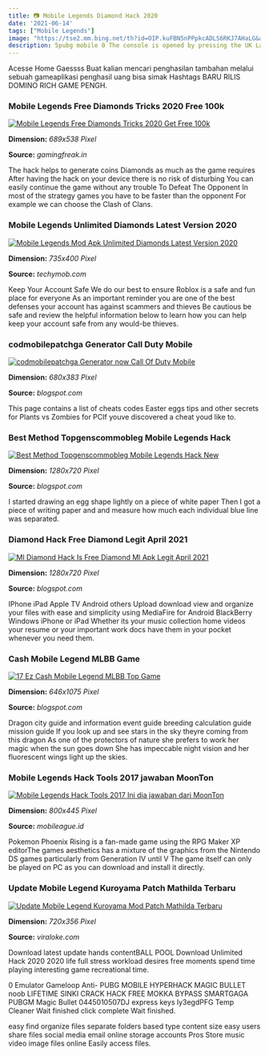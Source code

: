 ```yaml
---
title: 📷 Mobile Legends Diamond Hack 2020
date: '2021-06-14'
tags: ["Mobile Legends"]
image: "https://tse2.mm.bing.net/th?id=OIP.kuFBN5nPPpkcADLS6RKJ7AHaLG&amp;pid=15.1"
description: 5pubg mobile 0 The console is opened by pressing the UK Ladas Domains It uses the Secure Enclave as a security key its pretty cool Mokka Official delivers th
---
```




Acesse Home Gaessss Buat kalian mencari penghasilan tambahan melalui sebuah gameaplikasi penghasil uang bisa simak Hashtags BARU RILIS DOMINO RICH GAME PENGH.



### Mobile Legends Free Diamonds Tricks 2020 Free 100k 

[![Mobile Legends Free Diamonds Tricks 2020 Get Free 100k ](https://i0.wp.com/www.gamingfreak.in/wp-content/uploads/2020/09/mobile-legends-diamond-hack-2020-1.jpg?w=689&amp;ssl=1)](https://i0.wp.com/www.gamingfreak.in/wp-content/uploads/2020/09/mobile-legends-diamond-hack-2020-1.jpg?w=689&amp;ssl=1)


**Dimension:** _689x538 Pixel_ 

**Source:** _gamingfreak.in_ 


The hack helps to generate coins Diamonds as much as the game requires After having the hack on your device there is no risk of disturbing You can easily continue the game without any trouble To Defeat The Opponent In most of the strategy games you have to be faster than the opponent For example we can choose the Clash of Clans.


### Mobile Legends Unlimited Diamonds Latest Version 2020

[![Mobile Legends Mod Apk Unlimited Diamonds Latest Version 2020](https://www.techymob.com/wp-content/uploads/2020/09/Mobile-Legends-Mod-Apk-Unlimited-Diamonds-Latest-Version-2020-735x400.jpg)](https://www.techymob.com/wp-content/uploads/2020/09/Mobile-Legends-Mod-Apk-Unlimited-Diamonds-Latest-Version-2020-735x400.jpg)


**Dimension:** _735x400 Pixel_ 

**Source:** _techymob.com_ 


Keep Your Account Safe We do our best to ensure Roblox is a safe and fun place for everyone As an important reminder you are one of the best defenses your account has against scammers and thieves Be cautious be safe and review the helpful information below to learn how you can help keep your account safe from any would-be thieves.


### codmobilepatchga Generator Call Duty Mobile 

[![codmobilepatchga  Generator now  Call Of Duty Mobile ](https://lh6.googleusercontent.com/proxy/pZgGOFDi2-LOxyTF28Dryafgl4gojsdWdmnLYHZVZQ4lKSgkZzHm-rVuv93OFS3OWS6LsBebCyo8gSU9-As7Vts_k1NEbq0wbfJkZoxVNDgHkpRwHkNkP_vAaSfgeCYJOhPISVmNAuqu5GKqVxlYKQQcdYOBfInrA1FRcLUMTvcxb9hOY20nZq5IgaQXRX18--j4m3z6ZuWOsup7WKSF-SZBIY7jIrJupJNPKXy5kGXnX4CBGe3t1oqc=w1200-h630-p-k-no-nu)](https://lh6.googleusercontent.com/proxy/pZgGOFDi2-LOxyTF28Dryafgl4gojsdWdmnLYHZVZQ4lKSgkZzHm-rVuv93OFS3OWS6LsBebCyo8gSU9-As7Vts_k1NEbq0wbfJkZoxVNDgHkpRwHkNkP_vAaSfgeCYJOhPISVmNAuqu5GKqVxlYKQQcdYOBfInrA1FRcLUMTvcxb9hOY20nZq5IgaQXRX18--j4m3z6ZuWOsup7WKSF-SZBIY7jIrJupJNPKXy5kGXnX4CBGe3t1oqc=w1200-h630-p-k-no-nu)


**Dimension:** _680x383 Pixel_ 

**Source:** _blogspot.com_ 


This page contains a list of cheats codes Easter eggs tips and other secrets for Plants vs Zombies for PCIf youve discovered a cheat youd like to.


### Best Method Topgenscommobleg Mobile Legends Hack 

[![Best Method Topgenscommobleg Mobile Legends Hack New ](https://mobile-legends.net/wp-content/uploads/2017/04/Mobile-Legends-Ban-Reasons-1.jpg)](https://mobile-legends.net/wp-content/uploads/2017/04/Mobile-Legends-Ban-Reasons-1.jpg)


**Dimension:** _1280x720 Pixel_ 

**Source:** _blogspot.com_ 


I started drawing an egg shape lightly on a piece of white paper Then I got a piece of writing paper and and measure how much each individual blue line was separated.


### Diamond Hack Free Diamond Legit April 2021 

[![Ml Diamond Hack  Is Free Diamond Ml Apk Legit April 2021 ](https://i.ytimg.com/vi/WNCLa6W7jrU/maxresdefault.jpg)](https://i.ytimg.com/vi/WNCLa6W7jrU/maxresdefault.jpg)


**Dimension:** _1280x720 Pixel_ 

**Source:** _blogspot.com_ 


IPhone iPad Apple TV Android others Upload download view and organize your files with ease and simplicity using MediaFire for Android BlackBerry Windows iPhone or iPad Whether its your music collection home videos your resume or your important work docs have them in your pocket whenever you need them.


### Cash Mobile Legend MLBB Game

[![17 Ez Cash Mobile Legend  MLBB Top Game](https://image.winudf.com/v2/image1/Y29tLm1udi5mcmVlZGlhbW9uZHNmb3Jtb2JpbGVsZWdlbmRzX3NjcmVlbl81XzE1NzE3MzQ0NjJfMDkz/screen-5.jpg?fakeurl=1&amp;amp;type=.jpg)](https://image.winudf.com/v2/image1/Y29tLm1udi5mcmVlZGlhbW9uZHNmb3Jtb2JpbGVsZWdlbmRzX3NjcmVlbl81XzE1NzE3MzQ0NjJfMDkz/screen-5.jpg?fakeurl=1&amp;amp;type=.jpg)


**Dimension:** _646x1075 Pixel_ 

**Source:** _blogspot.com_ 


Dragon city guide and information event guide breeding calculation guide mission guide If you look up and see stars in the sky theyre coming from this dragon As one of the protectors of nature she prefers to work her magic when the sun goes down She has impeccable night vision and her fluorescent wings light up the skies.


### Mobile Legends Hack Tools 2017 jawaban MoonTon

[![Mobile Legends Hack Tools 2017 Ini dia jawaban dari MoonTon](https://cdn.mobileague.id/wp-content/uploads/2017/02/Capture-3-800x445.jpg)](https://cdn.mobileague.id/wp-content/uploads/2017/02/Capture-3-800x445.jpg)


**Dimension:** _800x445 Pixel_ 

**Source:** _mobileague.id_ 


Pokemon Phoenix Rising is a fan-made game using the RPG Maker XP editorThe games aesthetics has a mixture of the graphics from the Nintendo DS games particularly from Generation IV until V The game itself can only be played on PC as you can download and install it directly.


### Update Mobile Legend Kuroyama Patch Mathilda Terbaru 

[![Update Mobile Legend Kuroyama Mod Patch Mathilda Terbaru ](https://viraloke.com/wp-content/uploads/2020/06/mobile-legends-cheat-maphack-mod-apk.jpg)](https://viraloke.com/wp-content/uploads/2020/06/mobile-legends-cheat-maphack-mod-apk.jpg)


**Dimension:** _720x356 Pixel_ 

**Source:** _viraloke.com_ 



Download latest update hands contentBALL POOL Download Unlimited Hack 2020 2020 life full stress workload desires free moments spend time playing interesting game recreational time.


0 Emulator Gameloop Anti- PUBG MOBILE HYPERHACK MAGIC BULLET noob LIFETIME SINKI CRACK HACK FREE MOKKA BYPASS SMARTGAGA PUBGM Magic Bullet 0445010507DJ express keys ly3egdPFG Temp Cleaner Wait finished click complete Wait finished.


 easy find organize files separate folders based type content size easy users share files social media email online storage accounts Pros Store music video image files online Easily access files.




